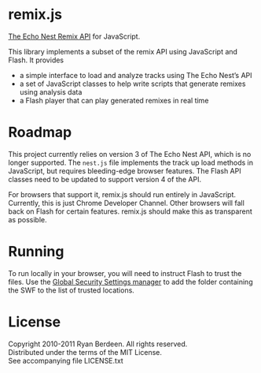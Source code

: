 remix.js
=======

[The Echo Nest Remix API][echo-nest-remix] for JavaScript.

This library implements a subset of the remix API using JavaScript and Flash. It provides

 * a simple interface to load and analyze tracks using The Echo Nest’s API
 * a set of JavaScript classes to help write scripts that generate remixes using analysis data
 * a Flash player that can play generated remixes in real time

Roadmap
=======

This project currently relies on version 3 of The Echo Nest API, which is no longer supported. The `nest.js` file implements the track up load methods in JavaScript, but requires bleeding-edge browser features. The Flash API classes need to be updated to support version 4 of the API.

For browsers that support it, remix.js should run entirely in JavaScript. Currently, this is just Chrome Developer Channel. Other browsers will fall back on Flash for certain features. remix.js should make this as transparent as possible.

Running
=======

To run locally in your browser, you will need to instruct Flash to trust the
files. Use the [Global Security Settings manager][global-security-settings] to
add the folder containing the SWF to the list of trusted locations.

License
=======

Copyright 2010-2011 Ryan Berdeen. All rights reserved.  
Distributed under the terms of the MIT License.  
See accompanying file LICENSE.txt

[echo-nest-remix]: http://code.google.com/p/echo-nest-remix/
[global-security-settings]: http://www.macromedia.com/support/documentation/en/flashplayer/help/settings_manager04a.html
